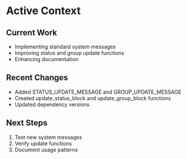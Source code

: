 # Active Context

## Current Work
- Implementing standard system messages
- Improving status and group update functions
- Enhancing documentation

## Recent Changes
- Added STATUS_UPDATE_MESSAGE and GROUP_UPDATE_MESSAGE
- Created update_status_block and update_group_block functions
- Updated dependency versions

## Next Steps
1. Test new system messages
2. Verify update functions
3. Document usage patterns 